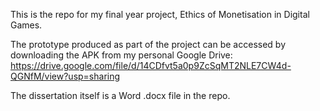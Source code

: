 This is the repo for my final year project, Ethics of Monetisation in Digital Games. 

The prototype produced as part of the project can be accessed by downloading the APK from my personal Google Drive: https://drive.google.com/file/d/14CDfvt5a0p9ZcSqMT2NLE7CW4d-QGNfM/view?usp=sharing

The dissertation itself is a Word .docx file in the repo.
